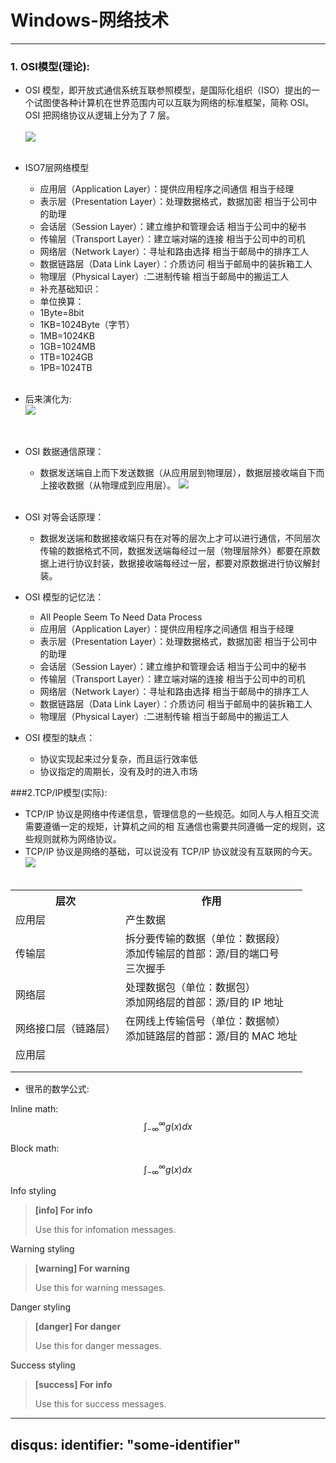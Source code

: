 # Windows-网络技术
---


### 1. OSI模型(理论):
+ OSI 模型，即开放式通信系统互联参照模型，是国际化组织（ISO）提出的一个试图使各种计算机在世界范围内可以互联为网络的标准框架，简称 OSI。OSI 把网络协议从逻辑上分为了 7 层。<br /><br />
![](https://i.imgur.com/20LNWzI.png)<br /><br />
+ ISO7层网络模型
 	+ 应用层（Application Layer）：提供应用程序之间通信 相当于经理
	+ 表示层（Presentation Layer）：处理数据格式，数据加密 相当于公司中的助理
	+ 会话层（Session Layer）：建立维护和管理会话 相当于公司中的秘书
	+ 传输层（Transport Layer）：建立端对端的连接 相当于公司中的司机
	+ 网络层（Network Layer）：寻址和路由选择 相当于邮局中的排序工人
	+ 数据链路层（Data Link Layer）：介质访问 相当于邮局中的装拆箱工人
	+ 物理层（Physical Layer）:二进制传输 相当于邮局中的搬运工人
	+ 补充基础知识：
	+ 单位换算：
	+ 1Byte=8bit
	+ 1KB=1024Byte（字节）
	+ 1MB=1024KB
	+ 1GB=1024MB
	+ 1TB=1024GB
	+ 1PB=1024TB<br /><br />
+ 后来演化为:<br />
![](https://i.imgur.com/biKLLqt.png)<br /><br /><br />
+ OSI 数据通信原理：
	+ 数据发送端自上而下发送数据（从应用层到物理层），数据层接收端自下而上接收数据（从物理成到应用层）。
	![](https://i.imgur.com/V9lGwHG.png)<br /><br />
+ OSI 对等会话原理：
	+ 数据发送端和数据接收端只有在对等的层次上才可以进行通信，不同层次传输的数据格式不同，数据发送端每经过一层（物理层除外）都要在原数据上进行协议封装，数据接收端每经过一层，都要对原数据进行协议解封装。
+ OSI 模型的记忆法：
	+ All People Seem To Need Data Process
	+ 应用层（Application Layer）：提供应用程序之间通信 相当于经理
	+ 表示层（Presentation Layer）：处理数据格式，数据加密 相当于公司中的助理
	+ 会话层（Session Layer）：建立维护和管理会话 相当于公司中的秘书
	+ 传输层（Transport Layer）：建立端对端的连接 相当于公司中的司机
	+ 网络层（Network Layer）：寻址和路由选择 相当于邮局中的排序工人
	+ 数据链路层（Data Link Layer）：介质访问 相当于邮局中的装拆箱工人
	+ 物理层（Physical Layer）:二进制传输 相当于邮局中的搬运工人


+ OSI 模型的缺点：
	+ 协议实现起来过分复杂，而且运行效率低
	+ 协议指定的周期长，没有及时的进入市场

###2.TCP/IP模型(实际):
+ TCP/IP 协议是网络中传递信息，管理信息的一些规范。如同人与人相互交流需要遵循一定的规矩，计算机之间的相
互通信也需要共同遵循一定的规则，这些规则就称为网络协议。
+ TCP/IP 协议是网络的基础，可以说没有 TCP/IP 协议就没有互联网的今天。
![](https://i.imgur.com/laIpBPR.png)<br /><br />

<table>
	<tr><th>层次</th><th>作用</th></tr>
	<tr><td>应用层</td><td>产生数据</td></tr>
	<tr><td>传输层</td><td>拆分要传输的数据（单位：数据段）<br />添加传输层的首部：源/目的端口号<br />三次握手</td></tr>
	<tr><td>网络层</td><td>处理数据包（单位：数据包）<br />添加网络层的首部：源/目的 IP 地址</td></tr>
	<tr><td>网络接口层（链路层）</td><td>在网线上传输信号（单位：数据帧）<br />添加链路层的首部：源/目的 MAC 地址</td></tr>
	<tr><td>应用层</td><td></td></tr>
	<tr><td></td><td></td></tr>
	<tr><td></td><td></td></tr>

</table>

+ 很吊的数学公式:

Inline math: $$\int_{-\infty}^\infty g(x) dx$$

Block math:

$$
\int_{-\infty}^\infty g(x) dx
$$



Info styling

> **[info] For info**
>
> Use this for infomation messages.

Warning styling

> **[warning] For warning**
>
> Use this for warning messages.

Danger styling

> **[danger] For danger**
>
> Use this for danger messages.

Success styling

> **[success] For info**
>
> Use this for success messages.



---
disqus:
  identifier: "some-identifier"
---




